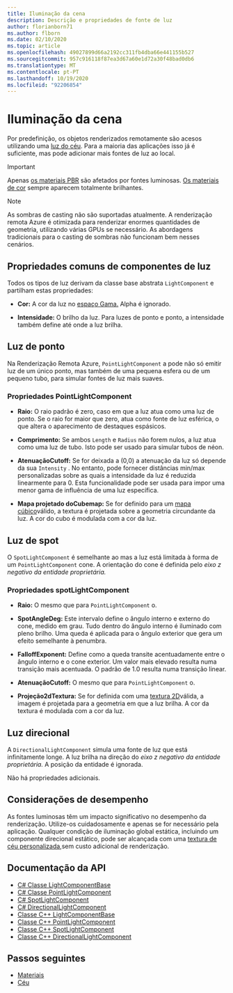 ```yaml
---
title: Iluminação da cena
description: Descrição e propriedades de fonte de luz
author: florianborn71
ms.author: flborn
ms.date: 02/10/2020
ms.topic: article
ms.openlocfilehash: 49027899d66a2192cc311fb4dba66e441155b527
ms.sourcegitcommit: 957c916118f87ea3d67a60e1d72a30f48bad0db6
ms.translationtype: MT
ms.contentlocale: pt-PT
ms.lasthandoff: 10/19/2020
ms.locfileid: "92206854"
---
```

# <a name="scene-lighting"></a>Iluminação da cena

Por predefinição, os objetos renderizados remotamente são acesos utilizando uma [luz do céu](sky.md). Para a maioria das aplicações isso já é suficiente, mas pode adicionar mais fontes de luz ao local.

> [!IMPORTANT]
> Apenas [os materiais PBR](pbr-materials.md) são afetados por fontes luminosas. [Os materiais de cor](color-materials.md) sempre aparecem totalmente brilhantes.

> [!NOTE]
> As sombras de casting não são suportadas atualmente. A renderização remota Azure é otimizada para renderizar enormes quantidades de geometria, utilizando várias GPUs se necessário. As abordagens tradicionais para o casting de sombras não funcionam bem nesses cenários.

## <a name="common-light-component-properties"></a>Propriedades comuns de componentes de luz

Todos os tipos de luz derivam da classe base abstrata `LightComponent` e partilham estas propriedades:

* **Cor:** A cor da luz no [espaço Gama.](https://en.wikipedia.org/wiki/SRGB) Alpha é ignorado.

* **Intensidade:** O brilho da luz. Para luzes de ponto e ponto, a intensidade também define até onde a luz brilha.

## <a name="point-light"></a>Luz de ponto

Na Renderização Remota Azure, `PointLightComponent` a pode não só emitir luz de um único ponto, mas também de uma pequena esfera ou de um pequeno tubo, para simular fontes de luz mais suaves.

### <a name="pointlightcomponent-properties"></a>Propriedades PointLightComponent

* **Raio:** O raio padrão é zero, caso em que a luz atua como uma luz de ponto. Se o raio for maior que zero, atua como fonte de luz esférica, o que altera o aparecimento de destaques espásicos.

* **Comprimento:** Se ambos `Length` e `Radius` não forem nulos, a luz atua como uma luz de tubo. Isto pode ser usado para simular tubos de néon.

* **AtenuaçãoCutoff:** Se for deixada a (0,0) a atenuação da luz só depende da sua `Intensity` . No entanto, pode fornecer distâncias min/max personalizadas sobre as quais a intensidade da luz é reduzida linearmente para 0. Esta funcionalidade pode ser usada para impor uma menor gama de influência de uma luz específica.

* **Mapa projetado doCubemap:** Se for definido para um [mapa cúbico](../../concepts/textures.md)válido, a textura é projetada sobre a geometria circundante da luz. A cor do cubo é modulada com a cor da luz.

## <a name="spot-light"></a>Luz de spot

O `SpotLightComponent` é semelhante ao mas a luz está limitada à forma de um `PointLightComponent` cone. A orientação do cone é definida pelo *eixo z negativo da entidade proprietária.*

### <a name="spotlightcomponent-properties"></a>Propriedades spotLightComponent

* **Raio:** O mesmo que para `PointLightComponent` o.

* **SpotAngleDeg:** Este intervalo define o ângulo interno e externo do cone, medido em grau. Tudo dentro do ângulo interno é iluminado com pleno brilho. Uma queda é aplicada para o ângulo exterior que gera um efeito semelhante à penumbra.

* **FalloffExponent:** Define como a queda transite acentuadamente entre o ângulo interno e o cone exterior. Um valor mais elevado resulta numa transição mais acentuada. O padrão de 1.0 resulta numa transição linear.

* **AtenuaçãoCutoff:** O mesmo que para `PointLightComponent` o.

* **Projeção2dTextura:** Se for definida com uma [textura 2D](../../concepts/textures.md)válida, a imagem é projetada para a geometria em que a luz brilha. A cor da textura é modulada com a cor da luz.

## <a name="directional-light"></a>Luz direcional

A `DirectionalLightComponent` simula uma fonte de luz que está infinitamente longe. A luz brilha na direção do *eixo z negativo da entidade proprietária.* A posição da entidade é ignorada.

Não há propriedades adicionais.

## <a name="performance-considerations"></a>Considerações de desempenho

As fontes luminosas têm um impacto significativo no desempenho da renderização. Utilize-os cuidadosamente e apenas se for necessário pela aplicação. Qualquer condição de iluminação global estática, incluindo um componente direcional estático, pode ser alcançada com uma [textura de céu personalizada,](sky.md)sem custo adicional de renderização.

## <a name="api-documentation"></a>Documentação da API

* [C# Classe LightComponentBase](/dotnet/api/microsoft.azure.remoterendering.lightcomponentbase)
* [C# Classe PointLightComponent](/dotnet/api/microsoft.azure.remoterendering.pointlightcomponent)
* [C# SpotLightComponent](/dotnet/api/microsoft.azure.remoterendering.spotlightcomponent)
* [C# DirectionalLightComponent](/dotnet/api/microsoft.azure.remoterendering.directionallightcomponent)
* [Classe C++ LightComponentBase](/cpp/api/remote-rendering/lightcomponentbase)
* [Classe C++ PointLightComponent](/cpp/api/remote-rendering/pointlightcomponent)
* [Classe C++ SpotLightComponent](/cpp/api/remote-rendering/spotlightcomponent)
* [Classe C++ DirectionalLightComponent](/cpp/api/remote-rendering/directionallightcomponent)

## <a name="next-steps"></a>Passos seguintes

* [Materiais](../../concepts/materials.md)
* [Céu](sky.md)